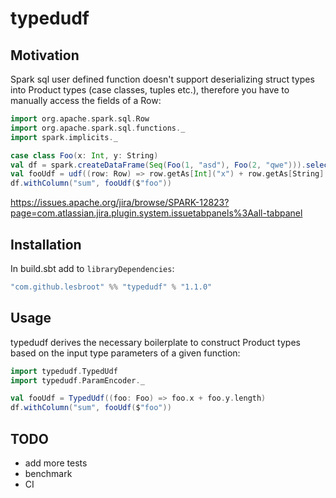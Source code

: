 # typedudf

## Motivation

Spark sql user defined function doesn't support deserializing struct types into Product types (case classes, tuples etc.), therefore you have to manually access the fields of a Row:

```scala
import org.apache.spark.sql.Row
import org.apache.spark.sql.functions._
import spark.implicits._

case class Foo(x: Int, y: String)
val df = spark.createDataFrame(Seq(Foo(1, "asd"), Foo(2, "qwe"))).select(struct("*").as("foo"))
val fooUdf = udf((row: Row) => row.getAs[Int]("x") + row.getAs[String]("y").length)
df.withColumn("sum", fooUdf($"foo"))
```

https://issues.apache.org/jira/browse/SPARK-12823?page=com.atlassian.jira.plugin.system.issuetabpanels%3Aall-tabpanel

## Installation

In build.sbt add to `libraryDependencies`:

```scala
"com.github.lesbroot" %% "typedudf" % "1.1.0"
```

## Usage

typedudf derives the necessary boilerplate to construct Product types based on the input type parameters of a given function:

```scala
import typedudf.TypedUdf
import typedudf.ParamEncoder._

val fooUdf = TypedUdf((foo: Foo) => foo.x + foo.y.length)
df.withColumn("sum", fooUdf($"foo"))
```

## TODO
- add more tests
- benchmark
- CI
